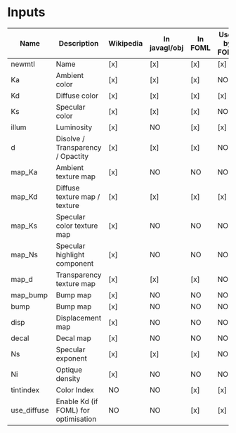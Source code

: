 # Inputs

| Name        | Description                          | Wikipedia | In javagl/obj | In FOML | Used by FOML |
| ----------- | ------------------------------------ | --------- | ------------- | ------- | ------------ |
| newmtl      | Name                                 | [x]       | [x]           | [x]     | [x]          |
| Ka          | Ambient color                        | [x]       | [x]           | [x]     | NO           |
| Kd          | Diffuse color                        | [x]       | [x]           | [x]     | [x]          |
| Ks          | Specular color                       | [x]       | [x]           | [x]     | NO           |
| illum       | Luminosity                           | [x]       | NO            | [x]     | [x]          |
| d           | Disolve / Transparency / Opactity    | [x]       | [x]           | [x]     | NO           |
| map_Ka      | Ambient texture map                  | [x]       | NO            | NO      | NO           |
| map_Kd      | Diffuse texture map / texture        | [x]       | [x]           | [x]     | [x]          |
| map_Ks      | Specular color texture map           | [x]       | NO            | NO      | NO           |
| map_Ns      | Specular highlight component         | [x]       | NO            | NO      | NO           |
| map_d       | Transparency texture map             | [x]       | [x]           | [x]     | NO           |
| map_bump    | Bump map                             | [x]       | NO            | NO      | NO           |
| bump        | Bump map                             | [x]       | NO            | NO      | NO           |
| disp        | Displacement map                     | [x]       | NO            | NO      | NO           |
| decal       | Decal map                            | [x]       | NO            | NO      | NO           |
| Ns          | Specular exponent                    | [x]       | [x]           | [x]     | NO           |
| Ni          | Optique density                      | [x]       | NO            | NO      | NO           |
| tintindex   | Color Index                          | NO        | NO            | [x]     | [x]          |
| use_diffuse | Enable Kd (if FOML) for optimisation | NO        | NO            | [x]     | [x]          |
